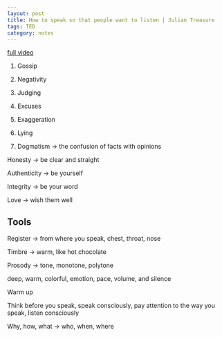 ```yaml
---
layout: post
title: How to speak so that people want to listen | Julian Treasure
tags: TED
category: notes 
--- 
```


[full video](https://www.youtube.com/watch?v=eIho2S0ZahI)

1. Gossip 

2. Negativity

3. Judging 

4. Excuses 

5. Exaggeration 

6. Lying 

7. Dogmatism -> the confusion of facts with opinions 



Honesty  -> be clear and straight
 
Authenticity -> be yourself

Integrity -> be your word 

Love -> wish them well 



## Tools 

Register -> from where you speak, chest, throat, nose

Timbre -> warm, like hot chocolate 

Prosody -> tone, monotone, polytone 

deep, warm, colorful, emotion, pace, volume, and silence 


Warm up 

Think before you speak, speak consciously, pay attention to the way you speak, listen consciously 

Why, how, what -> who, when, where 
